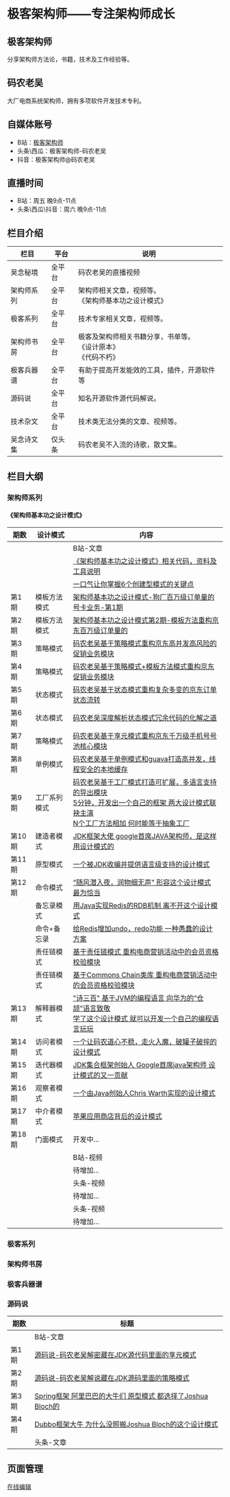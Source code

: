 # 极客架构师——专注架构师成长
## 极客架构师
分享架构师方法论，书籍，技术及工作经验等。
## 码农老吴
大厂电商系统架构师，拥有多项软件开发技术专利。
## 自媒体账号
- B站：[极客架构师](https://space.bilibili.com/1135139396)
- 头条\西瓜：极客架构师-码农老吴
- 抖音：极客架构师@码农老吴

## 直播时间
- B站：周五 晚9点-11点
- 头条\西瓜\抖音：周六 晚9点-11点

## 栏目介绍

| 栏目 | 平台 | 说明 |
| ------------- | ------------- |------------- |
| 吴念秘境 |全平台| 码农老吴的直播视频  | 
| 架构师系列 |全平台| 架构师相关文章，视频等。 <br>《架构师基本功之设计模式》  |
| 极客系列  |全平台| 技术专家相关文章，视频等。  |
| 架构师书房  |全平台| 极客及架构师相关书籍分享，书单等。<br>《设计原本》<br>《代码不朽》 |
| 极客兵器谱  |全平台| 有助于提高开发能效的工具，插件，开源软件等  |
| 源码说  |全平台| 知名开源软件源代码解说。|
| 技术杂文 |全平台| 技术类无法分类的文章、视频等。 |
| 吴念诗文集 |仅头条| 码农老吴不入流的诗歌，散文集。 |

## 栏目大纲
### 架构师系列 
#### 《架构师基本功之设计模式》

| 期数 | 设计模式 | 内容 |
|-----|-----|--------------|
| | |B站-文章|
| | |[《架构师基本功之设计模式》相关代码，资料及工具说明](https://www.bilibili.com/read/cv16154224)|
| | | [一口气让你掌握6个创建型模式的关键点](https://www.bilibili.com/read/cv18021733)|
|第1期|模板方法模式|[架构师基本功之设计模式-狗厂百万级订单量的号卡业务-第1期](https://www.bilibili.com/read/cv15592468)|
|第2期|模板方法模式|[架构师基本功之设计模式第2期-模板方法重构京东百万级订单量的](https://www.bilibili.com/read/cv15651016)|
|第3期|策略模式|[码农老吴基于策略模式重构京东高并发高风险的促销业务模块](https://www.bilibili.com/read/cv15980509)|
|第4期|策略模式|[码农老吴基于策略模式+模板方法模式重构京东促销业务模块](https://www.bilibili.com/read/cv16088179)|
|第5期|状态模式|[码农老吴基于状态模式重构复杂多变的京东订单状态流转](https://www.bilibili.com/read/cv16247154)|
|第6期|状态模式|[码农老吴深度解析状态模式冗余代码的化解之道](https://www.bilibili.com/read/cv16346160)|
|第7期|策略模式|[码农老吴基于享元模式重构京东千万级手机号号池核心模块](https://www.bilibili.com/read/cv16543358)|
|第8期|单例模式|[码农老吴基于单例模式和guava打造高并发，线程安全的本地缓存](https://www.bilibili.com/read/cv16917422)|
|第9期|工厂系列模式|[码农老吴基于工厂模式打造可扩展，多语言支持的导出模块](https://www.bilibili.com/read/cv17134551) <br> [5分钟，开发出一个自己的框架 两大设计模式联袂主演 ](https://www.bilibili.com/read/cv17246347) <br> [N个工厂方法相加 何时能等于抽象工厂](https://www.bilibili.com/read/cv17319921)|
|第10期|建造者模式|[JDK框架大佬 google首席JAVA架构师，是这样用设计模式的](https://www.bilibili.com/read/cv17447651)|
|第11期|原型模式|[一个被JDK收编并提供语言级支持的设计模式](https://www.bilibili.com/read/cv17666003)|
|第12期|命令模式|[“随风潜入夜，润物细无声” 形容这个设计模式 最为恰当](https://www.bilibili.com/read/cv18401417)|
| |备忘录模式|[用Java实现Redis的RDB机制 离不开这个设计模式](https://www.bilibili.com/read/cv18485838)|
| |命令+备忘录|[给Redis增加undo，redo功能 一种愚蠢的设计方案](https://www.bilibili.com/read/cv18571155)|
| |责任链模式|[基于责任链模式 重构电商营销活动中的会员资格校验模块](https://www.bilibili.com/read/cv18690898)|
| |责任链模式|[基于Commons Chain类库 重构电商营销活动中的会员资格校验模块](https://www.bilibili.com/read/cv18759511)  |
|第13期|解释器模式|["诗三百" 基于JVM的编程语言 向华为的“仓颉”语言致敬](https://www.bilibili.com/read/cv19028103) <br> [学了这个设计模式 就可以开发一个自己的编程语言玩玩](https://www.bilibili.com/read/cv19111494)|
|第14期|访问者模式|[一个让码农道心不稳，走火入魔，破罐子破摔的设计模式](https://www.bilibili.com/read/cv19529298)|
|第15期|迭代器模式|[JDK集合框架创始人 Google首席java架构师 设计模式的又一贡献](https://www.bilibili.com/read/cv19718986)|
|第16期|观察者模式|[一个由Java创始人Chris Warth实现的设计模式](https://www.bilibili.com/read/cv19986391)|
|第17期|中介者模式|[苹果应用商店背后的设计模式](https://www.bilibili.com/read/cv20226549)|
|第18期|门面模式|开发中...|
| | | B站-视频|
| | | 待增加...|
| | | 头条-视频|
| | | 待增加...|
| | | 头条-视频|
| | | 待增加...|

### 极客系列 

### 架构师书房

### 极客兵器谱

### 源码说 

| 期数 | 标题 |
|-----|------------|
| |B站-文章|
|第1期|[源码说-码农老吴解密藏在JDK源代码里面的享元模式](https://www.bilibili.com/read/cv16723044)|
|第2期|[源码说-码农老吴解说藏在JDK源码里面的策略模式](https://www.bilibili.com/read/cv16806826)|
|第3期|[Spring框架 阿里巴巴的大牛们 原型模式 都选择了Joshua Bloch的](https://www.bilibili.com/read/cv17764693)|
|第4期|[Dubbo框架大牛 为什么没照搬Joshua Bloch的这个设计模式](https://www.bilibili.com/read/cv17885668)|
| |头条-文章|


## 页面管理
[在线编辑](https://github.com/geek-architect/geek-architect.github.io/edit/main/README.md)
